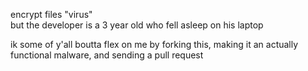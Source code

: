 encrypt files "virus"           
but the developer is a 3 year old who fell asleep on his laptop           
                         
ik some of y'all boutta flex on me by forking this, making it an actually functional malware, and sending a pull request
